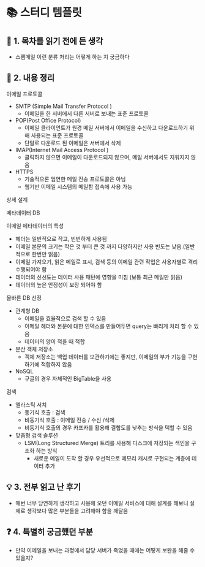 # 📚 스터디 템플릿

## 📖 1. 목차를 읽기 전에 든 생각

- 스팸메일 이런 분류 처리는 어떻게 하는 지 궁금하다

## 📝 2. 내용 정리

이메일 프로토콜

- SMTP (Simple Mail Transfer Protocol )
  - 이메일을 한 서버에서 다른 서버로 보내는 표준 프로토콜
- POP(Post Office Protocol)
  - 이메일 클라이언트가 원경 메일 서버에서 이메일을 수신하고 다운로드하기 위해 사용되는 표준 프로토콜
  - 단말로 다운로드 된 이메일은 서버에서 삭제
- IMAP(Internet Mail Access Protocol )
  - 클릭하지 않으면 이메일이 다운로드되지 않으며, 메일 서버에서도 지워지지 않음
- HTTPS
  - 기술적으론 엄연한 메일 전송 프로토콜은 아님
  - 웹기반 이메일 시스템의 메일함 접속에 사용 가능



상세 설계

메타데이터 DB

이메일 메타데이터의 특성 

- 헤더는 일반적으로 작고, 빈번하게 사용됨
- 이메일 본문의 크기는 작은 것 부터 큰 것 까지 다양하지만 사용 빈도는 낮음.(일반적으로 한번만 읽음)
- 이메일 가져오기, 읽은 메일로 표시, 검색 등의 이메일 관련 작업은 사용자별로 격리 수행되어야 함
- 데이터의 신선도는 데이터 사용 패턴에 영향을 미침 (보통 최근 메일만 읽음)
- 데이터의 높은 안정성이 보장 되어야 함

올바른 DB 선정

- 관계형 DB
  - 이메일을 효율적으로 검색 할 수 있음
  - 이메일 헤더와 본문에 대한 인덱스를 만들어두면 query는 빠리게 처리 할 수 있음
  - 데이터의 양이 적을 때 적합
- 분산 객체 저장소 
  - 객체 저장소는 백업 데이터를 보관하기에는 좋지만, 이메일의 부가 기능을 구현하기에 적합하지 않음
- NoSQL
  - 구글의 경우 자체적인 BigTable을 사용

검색

- 엘라스틱 서치
  - 동기식 호출 : 검색
  - 비동기식 호출 : 이메일 전송 / 수신 /삭제
  - 비동기식 호출의 경우 카프카를 활용해 결합도를 낮추는 방식을 택할 수 있음
- 맞춤형 검색 솔루션
  - LSM(Long Structured Merge) 트리를 사용해 디스크에 저장되는 색인을 구조화 하는 방식
    - 새로운 메일이 도착 할 경우 우선적으로 메모리 캐시로 구현되는 계층에 데이터 추가

## 💡 3. 전부 읽고 난 후기

- 매번 너무 당연하게 생각하고 사용해 오던 이메일 서비스에 대해 설계를 해보니 실제로 생각보다 많은 부분들을 고려해야 함을 깨달음

## ❓ 4. 특별히 궁금했던 부분

- 만약 이메일을 보내는 과정에서 담당 서버가 죽었을 때에는 어떻게 보완을 해줄 수 있을지?